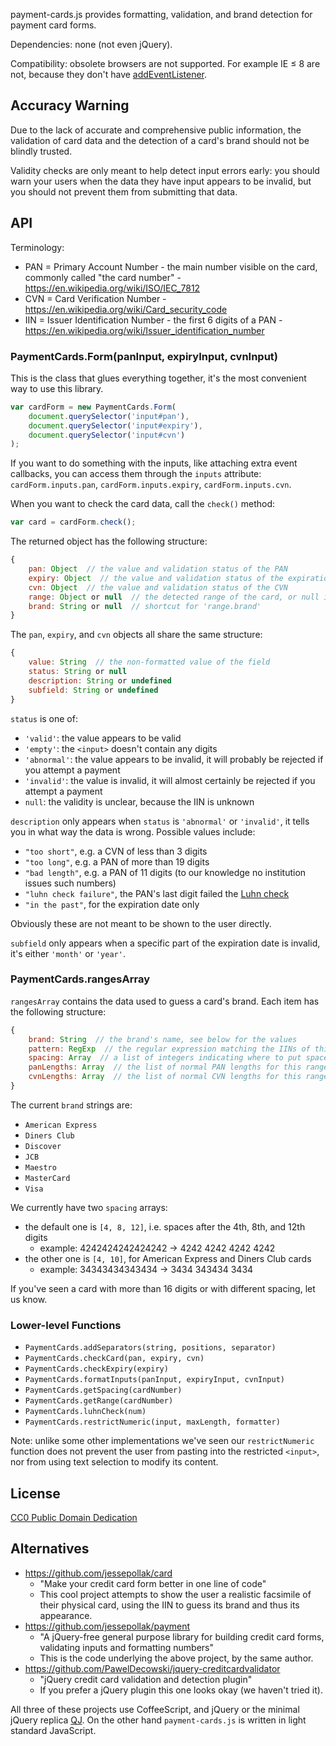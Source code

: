 payment-cards.js provides formatting, validation, and brand detection for payment card forms.

Dependencies: none (not even jQuery).

Compatibility: obsolete browsers are not supported. For example IE ≤ 8 are not, because they don't have [addEventListener](https://developer.mozilla.org/en-US/docs/Web/API/EventTarget/addEventListener).

## Accuracy Warning

Due to the lack of accurate and comprehensive public information, the validation of card data and the detection of a card's brand should not be blindly trusted.

Validity checks are only meant to help detect input errors early: you should warn your users when the data they have input appears to be invalid, but you should not prevent them from submitting that data.

## API

Terminology:

- PAN = Primary Account Number - the main number visible on the card, commonly called "the card number" - https://en.wikipedia.org/wiki/ISO/IEC_7812
- CVN = Card Verification Number - https://en.wikipedia.org/wiki/Card_security_code
- IIN = Issuer Identification Number - the first 6 digits of a PAN - https://en.wikipedia.org/wiki/Issuer_identification_number

### PaymentCards.Form(panInput, expiryInput, cvnInput)

This is the class that glues everything together, it's the most convenient way to use this library.

```js
var cardForm = new PaymentCards.Form(
    document.querySelector('input#pan'),
    document.querySelector('input#expiry'),
    document.querySelector('input#cvn')
);
```

If you want to do something with the inputs, like attaching extra event callbacks, you can access them through the `inputs` attribute: `cardForm.inputs.pan`, `cardForm.inputs.expiry`, `cardForm.inputs.cvn`.

When you want to check the card data, call the `check()` method:

```js
var card = cardForm.check();
```

The returned object has the following structure:

```js
{
    pan: Object  // the value and validation status of the PAN
    expiry: Object  // the value and validation status of the expiration date
    cvn: Object  // the value and validation status of the CVN
    range: Object or null  // the detected range of the card, or null if the IIN is unknown, see 'rangesArray' for details
    brand: String or null  // shortcut for 'range.brand'
}
```

The `pan`, `expiry`, and `cvn` objects all share the same structure:

```js
{
    value: String  // the non-formatted value of the field
    status: String or null
    description: String or undefined
    subfield: String or undefined
}
```

`status` is one of:

- `'valid'`: the value appears to be valid
- `'empty'`: the `<input>` doesn't contain any digits
- `'abnormal'`: the value appears to be invalid, it will probably be rejected if you attempt a payment
- `'invalid'`: the value is invalid, it will almost certainly be rejected if you attempt a payment
- `null`: the validity is unclear, because the IIN is unknown

`description` only appears when `status` is `'abnormal'` or `'invalid'`, it tells you in what way the data is wrong. Possible values include:

- `"too short"`, e.g. a CVN of less than 3 digits
- `"too long"`,  e.g. a PAN of more than 19 digits
- `"bad length"`, e.g. a PAN of 11 digits (to our knowledge no institution issues such numbers)
- `"luhn check failure"`, the PAN's last digit failed the [Luhn check](https://en.wikipedia.org/wiki/Luhn_algorithm)
- `"in the past"`, for the expiration date only

Obviously these are not meant to be shown to the user directly.

`subfield` only appears when a specific part of the expiration date is invalid, it's either `'month'` or `'year'`.

### PaymentCards.rangesArray

`rangesArray` contains the data used to guess a card's brand. Each item has the following structure:

```js
{
    brand: String  // the brand's name, see below for the values
    pattern: RegExp  // the regular expression matching the IINs of this range, e.g. /^4/ for Visa
    spacing: Array  // a list of integers indicating where to put spaces when formatting a PAN
    panLengths: Array  // the list of normal PAN lengths for this range
    cvnLengths: Array  // the list of normal CVN lengths for this range
}
```

The current `brand` strings are:

- `American Express`
- `Diners Club`
- `Discover`
- `JCB`
- `Maestro`
- `MasterCard`
- `Visa`

We currently have two `spacing` arrays:

- the default one is `[4, 8, 12]`, i.e. spaces after the 4th, 8th, and 12th digits
  - example: 4242424242424242 → 4242 4242 4242 4242
- the other one is `[4, 10]`, for American Express and Diners Club cards
  - example: 34343434343434 → 3434 343434 3434

If you've seen a card with more than 16 digits or with different spacing, let us know.

### Lower-level Functions

- `PaymentCards.addSeparators(string, positions, separator)`
- `PaymentCards.checkCard(pan, expiry, cvn)`
- `PaymentCards.checkExpiry(expiry)`
- `PaymentCards.formatInputs(panInput, expiryInput, cvnInput)`
- `PaymentCards.getSpacing(cardNumber)`
- `PaymentCards.getRange(cardNumber)`
- `PaymentCards.luhnCheck(num)`
- `PaymentCards.restrictNumeric(input, maxLength, formatter)`

Note: unlike some other implementations we've seen our `restrictNumeric` function does not prevent the user from pasting into the restricted `<input>`, nor from using text selection to modify its content.

## License

[CC0 Public Domain Dedication](http://creativecommons.org/publicdomain/zero/1.0/)

## Alternatives

- https://github.com/jessepollak/card
  - "Make your credit card form better in one line of code"
  - This cool project attempts to show the user a realistic facsimile of their physical card, using the IIN to guess its brand and thus its appearance.
- https://github.com/jessepollak/payment
  - "A jQuery-free general purpose library for building credit card forms, validating inputs and formatting numbers"
  - This is the code underlying the above project, by the same author.
- https://github.com/PawelDecowski/jquery-creditcardvalidator
  - "jQuery credit card validation and detection plugin"
  - If you prefer a jQuery plugin this one looks okay (we haven't tried it).

All three of these projects use CoffeeScript, and jQuery or the minimal jQuery replica [QJ](https://github.com/jessepollak/qj). On the other hand `payment-cards.js` is written in light standard JavaScript.

